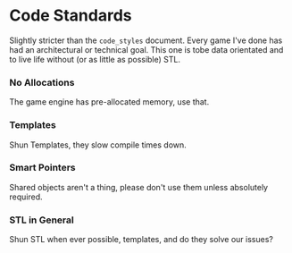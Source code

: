 # Code Standards

Slightly stricter than the `code_styles` document. Every game I've done has had an architectural or technical goal. This one is tobe data orientated and to live life without (or as little as possible) STL.


### No Allocations

The game engine has pre-allocated memory, use that.


### Templates

Shun Templates, they slow compile times down.


### Smart Pointers

Shared objects aren't a thing, please don't use them unless absolutely required.


### STL in General

Shun STL when ever possible, templates, and do they solve our issues?
